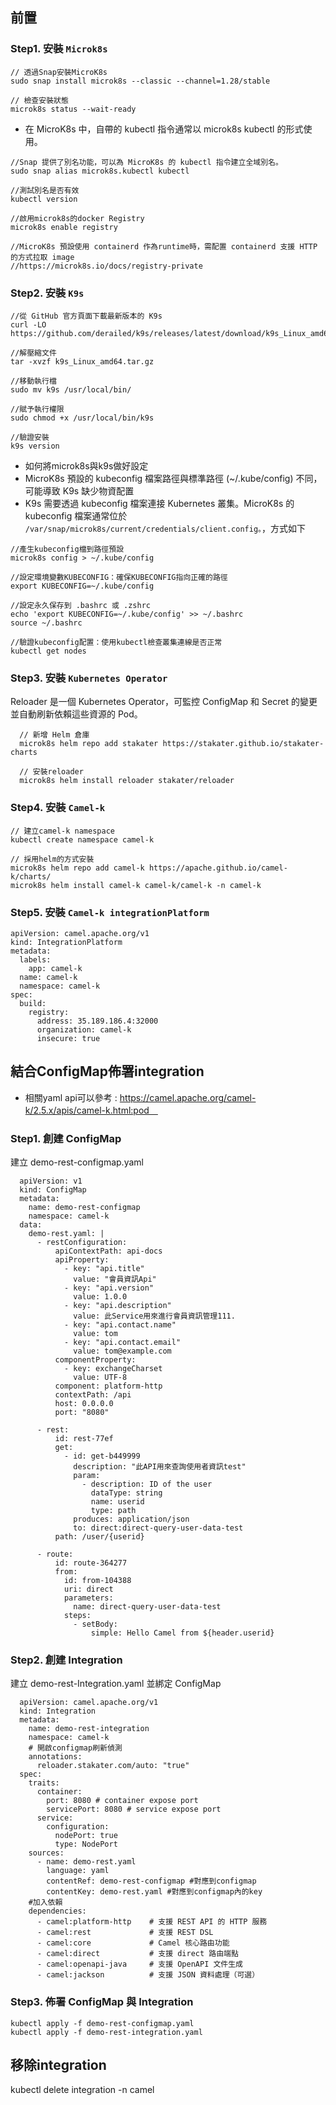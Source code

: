 ## 前置
### Step1. 安裝 `Microk8s`
  ```
  // 透過Snap安裝MicroK8s
  sudo snap install microk8s --classic --channel=1.28/stable
   
  // 檢查安裝狀態
  microk8s status --wait-ready
  ```
  - 在 MicroK8s 中，自帶的 kubectl 指令通常以 microk8s kubectl 的形式使用。
   ```
   //Snap 提供了別名功能，可以為 MicroK8s 的 kubectl 指令建立全域別名。
   sudo snap alias microk8s.kubectl kubectl

   //測試別名是否有效
   kubectl version

   //啟用microk8s的docker Registry
   microk8s enable registry

   //MicroK8s 預設使用 containerd 作為runtime時，需配置 containerd 支援 HTTP 的方式拉取 image
   //https://microk8s.io/docs/registry-private

   ```

### Step2. 安裝 `K9s`
  ```
  //從 GitHub 官方頁面下載最新版本的 K9s
  curl -LO https://github.com/derailed/k9s/releases/latest/download/k9s_Linux_amd64.tar.gz

  //解壓縮文件
  tar -xvzf k9s_Linux_amd64.tar.gz

  //移動執行檔
  sudo mv k9s /usr/local/bin/

  //賦予執行權限
  sudo chmod +x /usr/local/bin/k9s

  //驗證安裝
  k9s version
  ```
  - 如何將microk8s與k9s做好設定
  - MicroK8s 預設的 kubeconfig 檔案路徑與標準路徑 (~/.kube/config) 不同，可能導致 K9s 缺少物資配置 
  - K9s 需要透過 kubeconfig 檔案連接 Kubernetes 叢集。MicroK8s 的 kubeconfig 檔案通常位於 `/var/snap/microk8s/current/credentials/client.config。`，方式如下
  ```
  //產生kubeconfig檔到路徑預設
  microk8s config > ~/.kube/config

  //設定環境變數KUBECONFIG：確保KUBECONFIG指向正確的路徑
  export KUBECONFIG=~/.kube/config

  //設定永久保存到 .bashrc 或 .zshrc
  echo 'export KUBECONFIG=~/.kube/config' >> ~/.bashrc
  source ~/.bashrc

  //驗證kubeconfig配置：使用kubectl檢查叢集連線是否正常
  kubectl get nodes
  ```
### Step3. 安裝 `Kubernetes Operator`
Reloader 是一個 Kubernetes Operator，可監控 ConfigMap 和 Secret 的變更並自動刷新依賴這些資源的 Pod。
```
  // 新增 Helm 倉庫
  microk8s helm repo add stakater https://stakater.github.io/stakater-charts

  // 安裝reloader
  microk8s helm install reloader stakater/reloader
```

### Step4. 安裝 `Camel-k`
```
// 建立camel-k namespace
kubectl create namespace camel-k

// 採用helm的方式安裝
microk8s helm repo add camel-k https://apache.github.io/camel-k/charts/
microk8s helm install camel-k camel-k/camel-k -n camel-k

```
### Step5. 安裝 `Camel-k integrationPlatform`
```
apiVersion: camel.apache.org/v1
kind: IntegrationPlatform
metadata:
  labels:
    app: camel-k
  name: camel-k
  namespace: camel-k
spec:
  build:
    registry:
      address: 35.189.186.4:32000
      organization: camel-k
      insecure: true

```

## 結合ConfigMap佈署integration
- 相關yaml api可以參考 : https://camel.apache.org/camel-k/2.5.x/apis/camel-k.html:pod　

### Step1. 創建 ConfigMap
建立 demo-rest-configmap.yaml
  ```
    apiVersion: v1
    kind: ConfigMap
    metadata:
      name: demo-rest-configmap
      namespace: camel-k
    data:
      demo-rest.yaml: |
        - restConfiguration:
            apiContextPath: api-docs
            apiProperty:
              - key: "api.title"
                value: "會員資訊Api"
              - key: "api.version"
                value: 1.0.0
              - key: "api.description"
                value: 此Service用來進行會員資訊管理111.
              - key: "api.contact.name"
                value: tom
              - key: "api.contact.email"
                value: tom@example.com
            componentProperty:
              - key: exchangeCharset
                value: UTF-8
            component: platform-http
            contextPath: /api
            host: 0.0.0.0
            port: "8080"

        - rest:
            id: rest-77ef
            get:
              - id: get-b449999
                description: "此API用來查詢使用者資訊test"
                param:
                  - description: ID of the user
                    dataType: string
                    name: userid
                    type: path
                produces: application/json
                to: direct:direct-query-user-data-test
            path: /user/{userid}
        
        - route:
            id: route-364277
            from:
              id: from-104388
              uri: direct
              parameters:
                name: direct-query-user-data-test
              steps:
                - setBody:
                    simple: Hello Camel from ${header.userid}

  ```

### Step2. 創建 Integration
建立 demo-rest-Integration.yaml 並綁定 ConfigMap
  ```
    apiVersion: camel.apache.org/v1
    kind: Integration
    metadata:
      name: demo-rest-integration
      namespace: camel-k
      # 開啟configmap刷新偵測
      annotations:
        reloader.stakater.com/auto: "true"
    spec:
      traits:
        container:
          port: 8080 # container expose port
          servicePort: 8080 # service expose port
        service:
          configuration:
            nodePort: true
            type: NodePort
      sources:
        - name: demo-rest.yaml
          language: yaml
          contentRef: demo-rest-configmap #對應到configmap
          contentKey: demo-rest.yaml #對應到configmap內的key
      #加入依賴
      dependencies:
        - camel:platform-http    # 支援 REST API 的 HTTP 服務
        - camel:rest             # 支援 REST DSL
        - camel:core             # Camel 核心路由功能
        - camel:direct           # 支援 direct 路由端點
        - camel:openapi-java     # 支援 OpenAPI 文件生成
        - camel:jackson          # 支援 JSON 資料處理（可選）
  ```
### Step3. 佈署 ConfigMap 與 Integration
  ```
  kubectl apply -f demo-rest-configmap.yaml
  kubectl apply -f demo-rest-integration.yaml
  ```

## 移除integration
kubectl delete integration <integration-name> -n camel